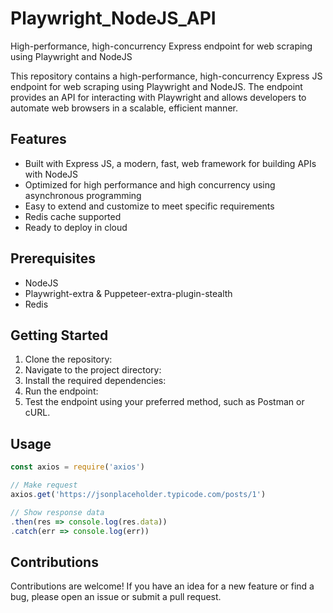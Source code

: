 # Playwright_NodeJS_API
High-performance, high-concurrency Express endpoint for web scraping using Playwright and NodeJS

This repository contains a high-performance, high-concurrency Express JS endpoint for web scraping using Playwright and NodeJS. The endpoint provides an API for interacting with Playwright and allows developers to automate web browsers in a scalable, efficient manner.

## Features
- Built with Express JS, a modern, fast, web framework for building APIs with NodeJS
- Optimized for high performance and high concurrency using asynchronous programming
- Easy to extend and customize to meet specific requirements
- Redis cache supported
- Ready to deploy in cloud

## Prerequisites
- NodeJS
- Playwright-extra & Puppeteer-extra-plugin-stealth
- Redis

## Getting Started
1. Clone the repository:
2. Navigate to the project directory:
3. Install the required dependencies:
4. Run the endpoint:
5. Test the endpoint using your preferred method, such as Postman or cURL.

## Usage 
```javascript
const axios = require('axios')

// Make request
axios.get('https://jsonplaceholder.typicode.com/posts/1')

// Show response data
.then(res => console.log(res.data))
.catch(err => console.log(err))

```

## Contributions
Contributions are welcome! If you have an idea for a new feature or find a bug, please open an issue or submit a pull request.


